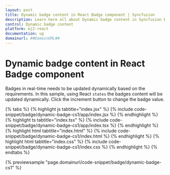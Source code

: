 ```yaml
---
layout: post
title: Dynamic badge content in React Badge component | Syncfusion
description: Learn here all about Dynamic badge content in Syncfusion React Badge component of Syncfusion Essential JS 2 and more.
control: Dynamic badge content 
platform: ej2-react
documentation: ug
domainurl: ##DomainURL##
---
```


# Dynamic badge content in React Badge component

Badges in real-time needs to be updated dynamically based on the requirements. In this sample, using React `states`
the badges content will be updated dynamically. Click the increment button to change the badge value.

{% tabs %}
{% highlight js tabtitle="index.jsx" %}
{% include code-snippet/badge/dynamic-badge-cs1/app/index.jsx %}
{% endhighlight %}
{% highlight ts tabtitle="index.tsx" %}
{% include code-snippet/badge/dynamic-badge-cs1/app/index.tsx %}
{% endhighlight %}
{% highlight html tabtitle="index.html" %}
{% include code-snippet/badge/dynamic-badge-cs1/index.html %}
{% endhighlight %}
{% highlight html tabtitle="index.css" %}
{% include code-snippet/badge/dynamic-badge-cs1/index.css %}
{% endhighlight %}
{% endtabs %}
        
{% previewsample "page.domainurl/code-snippet/badge/dynamic-badge-cs1" %}
